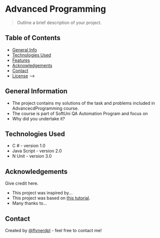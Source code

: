 # Advanced Programming
> Outline a brief description of your project.


## Table of Contents
* [General Info](#general-information)
* [Technologies Used](#technologies-used)
* [Features](#features)
* [Acknowledgements](#acknowledgements)
* [Contact](#contact)
* [License](#license) -->

## General Information
- The project contains my solutions of the task and problems included in AdvancecdProgramming course. 
- The course is part of SoftUni QA Automation Program and focus on 
- Why did you undertake it?


## Technologies Used
- C # - version 1.0
- Java Script - version 2.0
- N Unit - version 3.0

## Acknowledgements
Give credit here.
- This project was inspired by...
- This project was based on [this tutorial](https://www.example.com).
- Many thanks to...

## Contact
Created by [@flynerdpl](https://www.flynerd.pl/) - feel free to contact me!


<!-- Optional -->
<!-- ## License -->
<!-- This project is open source and available under the [... License](). -->

<!-- You don't have to include all sec

